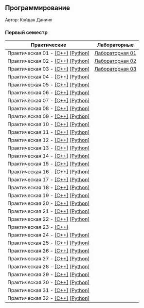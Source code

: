 ## Программирование

Автор: Койдан Даниил


### Первый семестр

| Практические | Лабораторные |
|--------------|--------------|
| Практическая 01 - [[С++]](./Practice/01/C++/01/ConsoleApplication1.cpp) [[Python]](./Practice/01/Python/01.py) |  [Лабораторная 01](./Labs/01/README.md) |
| Практическая 02 - [[С++]](./Practice/02/C++/02/02.cpp) [[Python]](./Practice/02/Python/02.py) |  [Лабораторная 02](./Labs/02/README.md) |
| Практическая 03 - [[С++]](./Practice/03/C++/03/03.cpp) [[Python]](./Practice/03/Python/03.py) |  [Лабораторная 03](./Labs/03/README.md) |
| Практическая 04 - [[С++]](./Practice/04/C++/04/04.cpp) [[Python]](./Practice/04/Python/04.py) | |
| Практическая 05 - [[С++]](./Practice/05/C++/05/05.cpp) [[Python]](./Practice/05/Python/05.py) | |
| Практическая 06 - [[С++]](./Practice/06/C++/06/06.cpp) [[Python]](./Practice/06/Python/06.py) | |
| Практическая 07 - [[С++]](./Practice/07/C++/07/07.cpp) [[Python]](./Practice/07/Python/07.py) | |
| Практическая 08 - [[С++]](./Practice/08/C++/08/08.cpp) [[Python]](./Practice/08/Python/08.py) | |
| Практическая 09 - [[С++]](./Practice/09/C++/09/09.cpp) [[Python]](./Practice/09/Python/09.py) | |
| Практическая 10 - [[С++]](./Practice/10/C++/10/10.cpp) [[Python]](./Practice/10/Python/10.py) | |
| Практическая 11 - [[С++]](./Practice/11/C++/11/11.cpp) [[Python]](./Practice/11/Python/11.py) | |
| Практическая 12 - [[С++]](./Practice/12/C++/12/12.cpp) [[Python]](./Practice/12/Python/12.py) | |
| Практическая 13 - [[С++]](./Practice/13/C++/13/13.cpp) [[Python]](./Practice/13/Python/13.py) | |
| Практическая 14 - [[С++]](./Practice/14/C++/14/14.cpp) [[Python]](./Practice/14/Python/14.py) | |
| Практическая 15 - [[С++]](./Practice/15/C++/15/15.cpp) [[Python]](./Practice/15/Python/15.py) | |
| Практическая 16 - [[С++]](./Practice/16/C++/16/16.cpp) [[Python]](./Practice/16/Python/16.py) | |
| Практическая 17 - [[С++]](./Practice/17/C++/17/17.cpp) [[Python]](./Practice/17/Python/17.py) | |
| Практическая 18 - [[С++]](./Practice/18/C++/18/18.cpp) [[Python]](./Practice/18/Python/18.py) | |
| Практическая 19 - [[С++]](./Practice/19/C++/19/19.cpp) [[Python]](./Practice/19/Python/19.py) | |
| Практическая 20 - [[С++]](./Practice/20/C++/20/20.cpp) [[Python]](./Practice/20/Python/20.py) | |
| Практическая 21 - [[С++]](./Practice/21/C++/21/21.cpp) [[Python]](./Practice/21/Python/21.py) | |
| Практическая 22 - [[С++]](./Practice/22/C++/22/22.cpp) [[Python]](./Practice/22/Python/22.py) | |
| Практическая 23 - [[С++]](./Practice/23/C++/23/23.cpp) | |
| Практическая 24 - [[С++]](./Practice/24/C++/24/24.cpp) [[Python]](./Practice/24/Python/24.py) | |
| Практическая 25 - [[С++]](./Practice/25/C++/25/25.cpp) [[Python]](./Practice/25/Python/25.py) | |
| Практическая 26 - [[С++]](./Practice/26/C++/26/26.cpp) [[Python]](./Practice/26/Python/26.py) | |
| Практическая 27 - [[С++]](./Practice/27/C++/27/27.cpp) [[Python]](./Practice/27/Python/27.py) | |
| Практическая 28 - [[С++]](./Practice/28/C++/28/28.cpp) [[Python]](./Practice/28/Python/28.py) | |
| Практическая 29 - [[С++]](./Practice/29/C++/29/29.cpp) [[Python]](./Practice/29/Python/29.py) | |
| Практическая 30 - [[С++]](./Practice/30/C++/30/30.cpp) [[Python]](./Practice/30/Python/30.py) | |
| Практическая 31 - [[С++]](./Practice/31/C++/31/31.cpp) [[Python]](./Practice/31/Python/31.py) | |
| Практическая 32 - [[С++]](./Practice/32/C++/32/32.cpp) [[Python]](./Practice/32/Python/32.py) | |